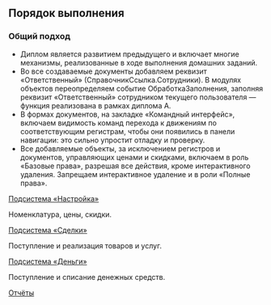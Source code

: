 ## Порядок выполнения

### Общий подход

* Диплом является развитием предыдущего и включает многие механизмы, реализованные в ходе выполнения домашних заданий.
* Во все создаваемые документы добавляем реквизит «Ответственный» (СправочникСсылка.Сотрудники). В модулях объектов переопределяем событие ОбработкаЗаполнения, заполняя реквизит «Ответственный» сотрудником текущего пользователя — функция реализована в рамках диплома А.
* В формах документов, на закладке «Командный интерфейс», включаем видимость команд перехода к движениям по соответствующим регистрам, чтобы они появились в панели навигации: это сильно упростит отладку и проверку.
* Все добавляемые объекты, за исключением регистров и документов, управляющих ценами и скидками, включаем в роль «Базовые права», разрешая все действия, кроме интерактивного удаления. Запрещаем интерактивное удаление и в роли «Полные права».

[Подсистема «Настройка»](diploma-b-howto-settings.md)

Номенклатура, цены, скидки.

[Подсистема «Сделки»](diploma-b-howto-deals.md)

Поступление и реализация товаров и услуг.

[Подсистема «Деньги»](diploma-b-howto-cash.md)

Поступление и списание денежных средств.

[Отчёты](diploma-b-howto-reports.md)
